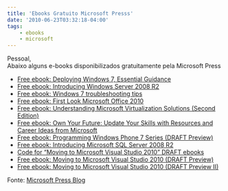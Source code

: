```yaml
---
title: 'Ebooks Gratuito Microsoft Presss'
date: '2010-06-23T03:32:18-04:00'
tags:
    - ebooks
    - microsoft
---
```


Pessoal,  
Abaixo alguns e-books disponibilizados gratuitamente pela Microsoft Press

- [Free ebook: Deploying Windows 7, Essential Guidance](http://blogs.msdn.com/b/microsoft_press/archive/2009/10/16/free-e-book-deploying-windows-7-essential-guidance.aspx)
- [Free ebook: Introducing Windows Server 2008 R2](http://blogs.msdn.com/b/microsoft_press/archive/2009/10/20/free-ebook-introducing-windows-server-2008-r2.aspx)
- [Free ebook: Windows 7 troubleshooting tips](http://blogs.msdn.com/b/microsoft_press/archive/2009/10/26/free-e-book-windows-7-troubleshooting-tips.aspx)
- [Free ebook: First Look Microsoft Office 2010](http://blogs.msdn.com/b/microsoft_press/archive/2010/01/20/free-ebook-first-look-microsoft-office-2010.aspx)
- [Free ebook: Understanding Microsoft Virtualization Solutions (Second Edition)](http://blogs.msdn.com/b/microsoft_press/archive/2010/02/16/free-ebook-understanding-microsoft-virtualization-r2-solutions.aspx)
- [Free ebook: Own Your Future: Update Your Skills with Resources and Career Ideas from Microsoft](http://blogs.msdn.com/b/microsoft_press/archive/2010/03/03/free-ebook-own-your-future-update-your-skills-with-resources-and-career-ideas-from-microsoft.aspx)
- [Free ebook: Programming Windows Phone 7 Series (DRAFT Preview)](http://blogs.msdn.com/b/microsoft_press/archive/2010/03/15/free-ebook-programming-windows-phone-7-series-draft-preview.aspx)
- [Free ebook: Introducing Microsoft SQL Server 2008 R2](http://blogs.msdn.com/b/microsoft_press/archive/2010/04/14/free-ebook-introducing-microsoft-sql-server-2008-r2.aspx)
- [Code for “Moving to Microsoft Visual Studio 2010” DRAFT ebooks](http://blogs.msdn.com/b/microsoft_press/archive/2010/05/17/code-for-moving-to-microsoft-visual-studio-2010-draft-ebooks.aspx)
- [Free ebook: Moving to Microsoft Visual Studio 2010 (DRAFT Preview)](http://blogs.msdn.com/b/microsoft_press/archive/2010/03/26/free-ebook-moving-to-microsoft-visual-studio-2010-draft-preview.aspx)
- [Free ebook: Moving to Microsoft Visual Studio 2010 (DRAFT Preview II)](http://blogs.msdn.com/b/microsoft_press/archive/2010/05/13/free-ebook-moving-to-microsoft-visual-studio-2010-draft-preview-ii.aspx)

Fonte: [Microsoft Press Blog](http://blogs.msdn.com/b/microsoft_press/)
